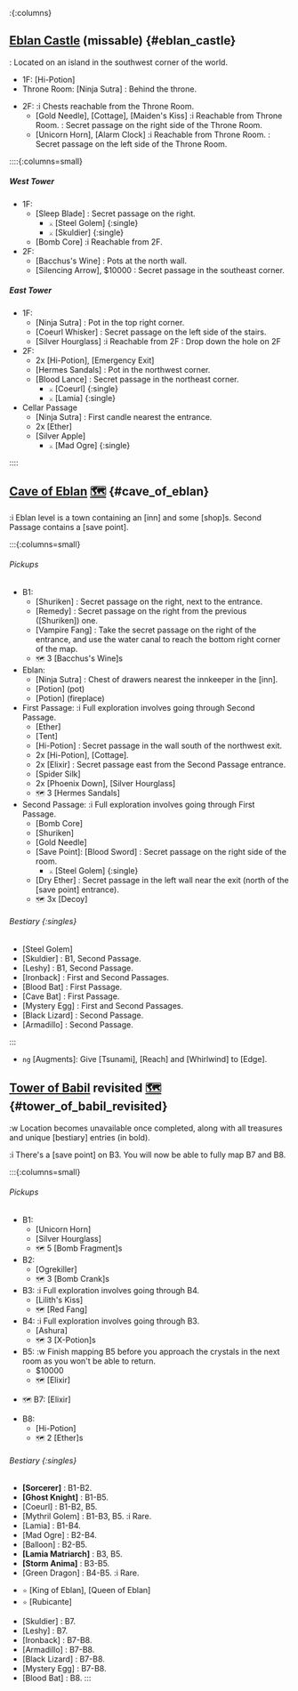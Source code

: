 :{:columns}

## [Eblan Castle](@) (missable) {#eblan_castle}
: Located on an island in the southwest corner of the world.

+ 1F: [Hi-Potion]
+ Throne Room: [Ninja Sutra]
  : Behind the throne.
- 2F:
  :i Chests reachable from the Throne Room.
  + [Gold Needle], [Cottage], [Maiden's Kiss]
    :i Reachable from Throne Room.
    : Secret passage on the right side of the Throne Room.
  + [Unicorn Horn], [Alarm Clock]
    :i Reachable from Throne Room.
    : Secret passage on the left side of the Throne Room.

::::{:columns=small}

##### West Tower
- 1F:
  + [Sleep Blade]
    : Secret passage on the right.
    + `⚔️` [Steel Golem] {:single}
    + `⚔️` [Skuldier] {:single}
  + [Bomb Core]
    :i Reachable from 2F.
- 2F:
  + [Bacchus's Wine]
    : Pots at the north wall.
  + [Silencing Arrow], $10000
    : Secret passage in the southeast corner.
##### East Tower
- 1F:
  + [Ninja Sutra]
    : Pot in the top right corner.
  + [Coeurl Whisker]
    : Secret passage on the left side of the stairs.
  + [Silver Hourglass]
    :i Reachable from 2F
    : Drop down the hole on 2F
- 2F:
  + 2x [Hi-Potion], [Emergency Exit]
  + [Hermes Sandals]
    : Pot in the northwest corner.
  + [Blood Lance]
    : Secret passage in the northeast corner.
    + `⚔️` [Coeurl] {:single}
    + `⚔️` [Lamia] {:single}
- Cellar Passage
  + [Ninja Sutra]
    : First candle nearest the entrance.
  + 2x [Ether]
  + [Silver Apple]
    + `⚔️` [Mad Ogre] {:single}

::::



## [Cave of Eblan](@) [🗺️](https://steamcommunity.com/sharedfiles/filedetails/?id=317566256#407530) {#cave_of_eblan}

:i Eblan level is a town containing an [inn] and some [shop]s. Second Passage contains a [save point].

:::{:columns=small}

###### Pickups
* B1:
  + [Shuriken]
    : Secret passage on the right, next to the entrance.
  + [Remedy]
    : Secret passage on the right from the previous ([Shuriken]) one.
  + [Vampire Fang]
    : Take the secret passage on the right of the entrance, and use the water canal to reach the bottom right corner of the map.
  + `🗺️` 3 [Bacchus's Wine]s
* Eblan:
  + [Ninja Sutra]
    : Chest of drawers nearest the innkeeper in the [inn].
  + [Potion] (pot)
  + [Potion] (fireplace)
* First Passage:
  :i Full exploration involves going through Second Passage.
  + [Ether]
  + [Tent]
  + [Hi-Potion]
    : Secret passage in the wall south of the northwest exit.
  + 2x [Hi-Potion], [Cottage].
  + 2x [Elixir]
    : Secret passage east from the Second Passage entrance.
  + [Spider Silk]
  + 2x [Phoenix Down], [Silver Hourglass]
  + `🗺️` 3 [Hermes Sandals]
* Second Passage:
  :i Full exploration involves going through First Passage.
  + [Bomb Core]
  + [Shuriken]
  + [Gold Needle]
  + [Save Point]\: [Blood Sword]
    : Secret passage on the right side of the room.
    + `⚔️` [Steel Golem] {:single}
  + [Dry Ether]
    : Secret passage in the left wall near the exit (north of the [save point] entrance).
  + `🗺️` 3x [Decoy]
  
###### Bestiary {:singles}
+ [Steel Golem]
+ [Skuldier]
  : B1, Second Passage.
+ [Leshy]
  : B1, Second Passage.
+ [Ironback]
  : First and Second Passages.
+ [Blood Bat]
  : First Passage.
+ [Cave Bat]
  : First Passage.
+ [Mystery Egg]
  : First and Second Passages.
+ [Black Lizard]
  : Second Passage.
+ [Armadillo]
  : Second Passage.

:::

+ `ng` [Augments]\: Give [Tsunami], [Reach] and [Whirlwind] to [Edge].


## [Tower of Babil](@) revisited [🗺️](https://steamcommunity.com/sharedfiles/filedetails/?id=317566256#407531) {#tower_of_babil_revisited}

:w Location becomes unavailable once completed, along with all treasures and unique [bestiary] entries (in bold).

:i There's a [save point] on B3. You will now be able to fully map B7 and B8.

:::{:columns=small}

###### Pickups
* B1:
  + [Unicorn Horn]
  + [Silver Hourglass]
  + `🗺️` 5 [Bomb Fragment]s
* B2:
  + [Ogrekiller]
  + `🗺️` 3 [Bomb Crank]s
* B3:
  :i Full exploration involves going through B4.
  + [Lilith's Kiss]
  + `🗺️` [Red Fang]
* B4:
  :i Full exploration involves going through B3.
  + [Ashura]
  + `🗺️` 3 [X-Potion]s
* B5:
  :w Finish mapping B5 before you approach the crystals in the next room as you won't be able to return.
  + $10000
  + `🗺️` [Elixir]
+ `🗺️` B7: [Elixir]
* B8:
  + [Hi-Potion]
  + `🗺️` 2 [Ether]s
###### Bestiary {:singles}
+ **[Sorcerer]**
  : B1-B2.
+ **[Ghost Knight]**
  : B1-B5.
+ [Coeurl]
  : B1-B2, B5.
+ [Mythril Golem]
  : B1-B3, B5.
  :i Rare.
+ [Lamia]
  : B1-B4.
+ [Mad Ogre]
  : B2-B4.
+ [Balloon]
  : B2-B5.
+ **[Lamia Matriarch]**
  : B3, B5.
+ **[Storm Anima]**
  : B3-B5.
+ [Green Dragon]
  : B4-B5.
  :i Rare.
* `⭐` [King of Eblan], [Queen of Eblan]
* `⭐` [Rubicante]
+ [Skuldier]
  : B7.
+ [Leshy]
  : B7.
+ [Ironback]
  : B7-B8.
+ [Armadillo]
  : B7-B8.
+ [Black Lizard]
  : B7-B8.
+ [Mystery Egg]
  : B7-B8.
+ [Blood Bat]
  : B8.
:::